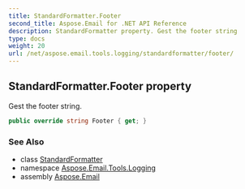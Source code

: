 ```yaml
---
title: StandardFormatter.Footer
second_title: Aspose.Email for .NET API Reference
description: StandardFormatter property. Gest the footer string
type: docs
weight: 20
url: /net/aspose.email.tools.logging/standardformatter/footer/
---
```

## StandardFormatter.Footer property

Gest the footer string.

```csharp
public override string Footer { get; }
```

### See Also

* class [StandardFormatter](../)
* namespace [Aspose.Email.Tools.Logging](../../standardformatter/)
* assembly [Aspose.Email](../../../)


